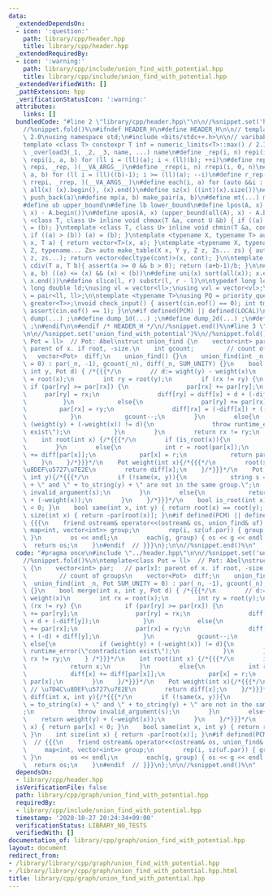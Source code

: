 ```yaml
---
data:
  _extendedDependsOn:
  - icon: ':question:'
    path: library/cpp/header.hpp
    title: library/cpp/header.hpp
  _extendedRequiredBy:
  - icon: ':warning:'
    path: library/cpp/include/union_find_with_potential.hpp
    title: library/cpp/include/union_find_with_potential.hpp
  _extendedVerifiedWith: []
  _pathExtension: hpp
  _verificationStatusIcon: ':warning:'
  attributes:
    links: []
  bundledCode: "#line 2 \"library/cpp/header.hpp\"\n\n//%snippet.set('header')%\n\
    //%snippet.fold()%\n#ifndef HEADER_H\n#define HEADER_H\n\n// template version\
    \ 2.0\nusing namespace std;\n#include <bits/stdc++.h>\n\n// varibable settings\n\
    template <class T> constexpr T inf = numeric_limits<T>::max() / 2.1;\n\n#define\
    \ _overload3(_1, _2, _3, name, ...) name\n#define _rep(i, n) repi(i, 0, n)\n#define\
    \ repi(i, a, b) for (ll i = (ll)(a); i < (ll)(b); ++i)\n#define rep(...) _overload3(__VA_ARGS__,\
    \ repi, _rep, )(__VA_ARGS__)\n#define _rrep(i, n) rrepi(i, 0, n)\n#define rrepi(i,\
    \ a, b) for (ll i = (ll)((b)-1); i >= (ll)(a); --i)\n#define r_rep(...) _overload3(__VA_ARGS__,\
    \ rrepi, _rrep, )(__VA_ARGS__)\n#define each(i, a) for (auto &&i : a)\n#define\
    \ all(x) (x).begin(), (x).end()\n#define sz(x) ((int)(x).size())\n#define pb(a)\
    \ push_back(a)\n#define mp(a, b) make_pair(a, b)\n#define mt(...) make_tuple(__VA_ARGS__)\n\
    #define ub upper_bound\n#define lb lower_bound\n#define lpos(A, x) (lower_bound(all(A),\
    \ x) - A.begin())\n#define upos(A, x) (upper_bound(all(A), x) - A.begin())\ntemplate\
    \ <class T, class U> inline void chmax(T &a, const U &b) { if ((a) < (b)) (a)\
    \ = (b); }\ntemplate <class T, class U> inline void chmin(T &a, const U &b) {\
    \ if ((a) > (b)) (a) = (b); }\ntemplate <typename X, typename T> auto make_table(X\
    \ x, T a) { return vector<T>(x, a); }\ntemplate <typename X, typename Y, typename\
    \ Z, typename... Zs> auto make_table(X x, Y y, Z z, Zs... zs) { auto cont = make_table(y,\
    \ z, zs...); return vector<decltype(cont)>(x, cont); }\n\ntemplate <class T> T\
    \ cdiv(T a, T b){ assert(a >= 0 && b > 0); return (a+b-1)/b; }\n\n#define is_in(x,\
    \ a, b) ((a) <= (x) && (x) < (b))\n#define uni(x) sort(all(x)); x.erase(unique(all(x)),\
    \ x.end())\n#define slice(l, r) substr(l, r - l)\n\ntypedef long long ll;\ntypedef\
    \ long double ld;\nusing vl = vector<ll>;\nusing vvl = vector<vl>;\nusing pll\
    \ = pair<ll, ll>;\n\ntemplate <typename T>\nusing PQ = priority_queue<T, vector<T>,\
    \ greater<T>>;\nvoid check_input() { assert(cin.eof() == 0); int tmp; cin >> tmp;\
    \ assert(cin.eof() == 1); }\n\n#if defined(PCM) || defined(LOCAL)\n#else\n#define\
    \ dump(...) ;\n#define dump_1d(...) ;\n#define dump_2d(...) ;\n#define cerrendl\
    \ ;\n#endif\n\n#endif /* HEADER_H */\n//%snippet.end()%\n#line 3 \"library/cpp/graph/union_find_with_potential.hpp\"\
    \n\n//%snippet.set('union_find_with_potential')%\n//%snippet.fold()%\n\ntemplate<class\
    \ Pot = ll>  // Pot: Abel\nstruct union_find {\n    vector<int> par;   // par[x]:\
    \ parent of x. if root, -size.\n    int gcount;         // count of groups\n \
    \   vector<Pot>  diff;\n    union_find() {}\n    union_find(int _n, Pot SUM_UNITY\
    \ = 0) : par(_n, -1), gcount(_n), diff(_n, SUM_UNITY) {}\n    bool merge(int x,\
    \ int y, Pot d) { /*{{{*/\n        // d:= wight(y) - weight(x)\n        int rx\
    \ = root(x);\n        int ry = root(y);\n        if (rx != ry) {\n           \
    \ if (par[ry] >= par[rx]) {\n                par[rx] += par[ry];\n           \
    \     par[ry] = rx;\n                diff[ry] = diff[x] + d + (-diff[y]);\n  \
    \          }\n            else{\n                par[ry] += par[rx];\n       \
    \         par[rx] = ry;\n                diff[rx] = (-diff[x]) + (-d) + diff[y];\n\
    \            }\n            gcount--;\n        }\n        else{\n            if\
    \ (weight(y) + (-weight(x)) != d){\n                throw runtime_error(\"contradiction\
    \ exist\");\n            }\n        }\n        return rx != ry;\n    } /*}}}*/\n\
    \    int root(int x) {/*{{{*/\n        if (is_root(x)){\n            return x;\n\
    \        }\n        else{\n            int r = root(par[x]);\n            diff[x]\
    \ += diff[par[x]];\n            par[x] = r;\n            return par[x];\n    \
    \    }\n    }/*}}}*/\n    Pot weight(int x){/*{{{*/\n        root(x); // \u7D4C\
    \u8DEF\u5727\u7E2E\n        return diff[x];\n    }/*}}}*/\n    Pot diff(int x,\
    \ int y){/*{{{*/\n        if (!same(x, y)){\n            string s = to_string(x)\
    \ + \" and \" + to_string(y) + \" are not in the same group.\";\n            throw\
    \ invalid_argument(s);\n        }\n        else{\n            return weight(y)\
    \ + (-weight(x));\n        }\n    }/*}}}*/\n    bool is_root(int x) { return par[x]\
    \ < 0; }\n    bool same(int x, int y) { return root(x) == root(y); }\n    int\
    \ size(int x) { return -par[root(x)]; }\n#if defined(PCM) || defined(LOCAL)  //\
    \ {{{\n    friend ostream& operator<<(ostream& os, union_find& uf) {\n       \
    \ map<int, vector<int>> group;\n        rep(i, sz(uf.par)) { group[uf.root(i)].pb(i);\
    \ }\n        os << endl;\n        each(g, group) { os << g << endl; }\n      \
    \  return os;\n    }\n#endif  // }}}\n};\n\n//%snippet.end()%\n"
  code: "#pragma once\n#include \"../header.hpp\"\n\n//%snippet.set('union_find_with_potential')%\n\
    //%snippet.fold()%\n\ntemplate<class Pot = ll>  // Pot: Abel\nstruct union_find\
    \ {\n    vector<int> par;   // par[x]: parent of x. if root, -size.\n    int gcount;\
    \         // count of groups\n    vector<Pot>  diff;\n    union_find() {}\n  \
    \  union_find(int _n, Pot SUM_UNITY = 0) : par(_n, -1), gcount(_n), diff(_n, SUM_UNITY)\
    \ {}\n    bool merge(int x, int y, Pot d) { /*{{{*/\n        // d:= wight(y) -\
    \ weight(x)\n        int rx = root(x);\n        int ry = root(y);\n        if\
    \ (rx != ry) {\n            if (par[ry] >= par[rx]) {\n                par[rx]\
    \ += par[ry];\n                par[ry] = rx;\n                diff[ry] = diff[x]\
    \ + d + (-diff[y]);\n            }\n            else{\n                par[ry]\
    \ += par[rx];\n                par[rx] = ry;\n                diff[rx] = (-diff[x])\
    \ + (-d) + diff[y];\n            }\n            gcount--;\n        }\n       \
    \ else{\n            if (weight(y) + (-weight(x)) != d){\n                throw\
    \ runtime_error(\"contradiction exist\");\n            }\n        }\n        return\
    \ rx != ry;\n    } /*}}}*/\n    int root(int x) {/*{{{*/\n        if (is_root(x)){\n\
    \            return x;\n        }\n        else{\n            int r = root(par[x]);\n\
    \            diff[x] += diff[par[x]];\n            par[x] = r;\n            return\
    \ par[x];\n        }\n    }/*}}}*/\n    Pot weight(int x){/*{{{*/\n        root(x);\
    \ // \u7D4C\u8DEF\u5727\u7E2E\n        return diff[x];\n    }/*}}}*/\n    Pot\
    \ diff(int x, int y){/*{{{*/\n        if (!same(x, y)){\n            string s\
    \ = to_string(x) + \" and \" + to_string(y) + \" are not in the same group.\"\
    ;\n            throw invalid_argument(s);\n        }\n        else{\n        \
    \    return weight(y) + (-weight(x));\n        }\n    }/*}}}*/\n    bool is_root(int\
    \ x) { return par[x] < 0; }\n    bool same(int x, int y) { return root(x) == root(y);\
    \ }\n    int size(int x) { return -par[root(x)]; }\n#if defined(PCM) || defined(LOCAL)\
    \  // {{{\n    friend ostream& operator<<(ostream& os, union_find& uf) {\n   \
    \     map<int, vector<int>> group;\n        rep(i, sz(uf.par)) { group[uf.root(i)].pb(i);\
    \ }\n        os << endl;\n        each(g, group) { os << g << endl; }\n      \
    \  return os;\n    }\n#endif  // }}}\n};\n\n//%snippet.end()%\n"
  dependsOn:
  - library/cpp/header.hpp
  isVerificationFile: false
  path: library/cpp/graph/union_find_with_potential.hpp
  requiredBy:
  - library/cpp/include/union_find_with_potential.hpp
  timestamp: '2020-10-27 20:24:34+09:00'
  verificationStatus: LIBRARY_NO_TESTS
  verifiedWith: []
documentation_of: library/cpp/graph/union_find_with_potential.hpp
layout: document
redirect_from:
- /library/library/cpp/graph/union_find_with_potential.hpp
- /library/library/cpp/graph/union_find_with_potential.hpp.html
title: library/cpp/graph/union_find_with_potential.hpp
---
```

